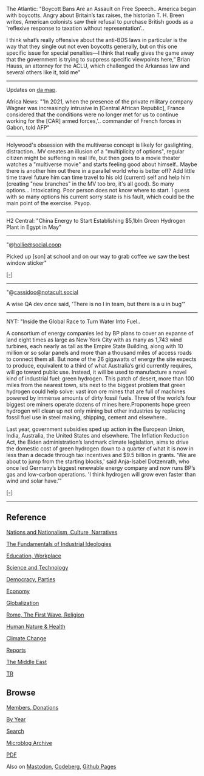 
The Atlantic: "Boycott Bans Are an Assault on Free Speech.. America
began with boycotts. Angry about Britain’s tax raises, the historian
T. H. Breen writes, American colonists saw their refusal to purchase
British goods as a 'reflexive response to taxation without
representation'..

I think what’s really offensive about the anti-BDS laws in particular
is the way that they single out not even boycotts generally, but on
this one specific issue for special penalties—I think that really
gives the game away that the government is trying to suppress specific
viewpoints here,” Brian Hauss, an attorney for the ACLU, which
challenged the Arkansas law and several others like it, told me"

---

Updates on [da map](2022/12/ru-africa.html).

Africa News: "'In 2021, when the presence of the private military
company Wagner was increasingly intrusive in [Central African
Republic], France considered that the conditions were no longer met
for us to continue working for the [CAR] armed forces,'.. commander of
French forces in Gabon, told AFP"

---

Holywood's obsession with the multiverse concept is likely for
gaslighting, distraction.. MV creates an illusion of a "multiplicity
of options", regular citizen might be suffering in real life, but then
goes to a movie theater watches a "multiverse movie" and starts
feeling good about himself.. Maybe there is another him out there in a
parallel world who is better off? Add little time travel future him
can time travel to his old (current) self and help him (creating "new
branches" in the MV too bro, it's all good). So many
options... Intoxicating. Poor person does not know where to start.  I
guess with so many options his current sorry state is his fault, which
could be the main point of the exercise. Psyop.

---

H2 Central: "China Energy to Start Establishing $5,1bln Green Hydrogen
Plant in Egypt in May"

----

"@hollie@social.coop

Picked up [son] at school and on our way to grab coffee we saw the
best window sticker"

[[-]](https://social-coop-media.ams3.cdn.digitaloceanspaces.com/media_attachments/files/110/017/855/821/117/315/small/2aeaf3eb442b578c.jpeg)

---

"@cassidoo@notacult.social

A wise QA dev once said, 'There is no I in team, but there is a u in
bug'"

---

NYT: "Inside the Global Race to Turn Water Into Fuel..

A consortium of energy companies led by BP plans to cover an expanse
of land eight times as large as New York City with as many as 1,743
wind turbines, each nearly as tall as the Empire State Building, along
with 10 million or so solar panels and more than a thousand miles of
access roads to connect them all. But none of the 26 gigawatts of
energy the site expects to produce, equivalent to a third of what
Australia’s grid currently requires, will go toward public
use. Instead, it will be used to manufacture a novel kind of
industrial fuel: green hydrogen. This patch of desert, more than 100
miles from the nearest town, sits next to the biggest problem that
green hydrogen could help solve: vast iron ore mines that are full of
machines powered by immense amounts of dirty fossil fuels. Three of
the world’s four biggest ore miners operate dozens of mines
here.Proponents hope green hydrogen will clean up not only mining but
other industries by replacing fossil fuel use in steel making,
shipping, cement and elsewhere..

Last year, government subsidies sped up action in the European Union,
India, Australia, the United States and elsewhere. The Inflation
Reduction Act, the Biden administration’s landmark climate
legislation, aims to drive the domestic cost of green hydrogen down to
a quarter of what it is now in less than a decade through tax
incentives and $9.5 billion in grants. 'We are about to jump from the
starting blocks,' said Anja-Isabel Dotzenrath, who once led Germany’s
biggest renewable energy company and now runs BP’s gas and low-carbon
operations. 'I think hydrogen will grow even faster than wind and
solar have.'"

[[-]](https://www.nytimes.com/2023/03/11/climate/green-hydrogen-energy.html)

---

## Reference

[Nations and Nationalism, Culture, Narratives](0119/2013/02/nations-and-nationalism.html)

[The Fundamentals of Industrial Ideologies](0119/2011/04/fundamentals-of-industrial-ideologies.html)

[Education, Workplace](0119/2017/09/education-workplace.html)

[Science and Technology](0119/2018/09/science-technology.html)

[Democracy, Parties](0119/2016/11/democracy.html)

[Economy](2021/01/economy.html)

[Globalization](0119/2018/09/globalization.html)

[Rome, The First Wave, Religion](0119/2017/12/rome.html)

[Human Nature & Health](2020/07/human-nature.html)

[Climate Change](2022/01/climate.html)

[Reports](2021/01/reports.html)

[The Middle East](0119/2019/07/middleeast.html)

[TR](../tr/index.html)

## Browse

[Members, Donations](2022/08/members.html)

[By Year](years.html)

[Search](search.html)

[Microblog Archive](mbl/index.html)

[PDF](https://drive.google.com/uc?export=view&id=1FSi-1MnqXVq_PVTEXzzflwN8-7h92N_R)

Also on 
[Mastodon](https://masto.ai/@muratk3n),
[Codeberg](https://muratk5n.codeberg.page/en/),
[Github Pages](https://muratk5n.github.io/thirdwave/en/)

